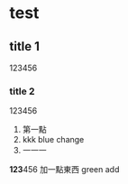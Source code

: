 # test
## title 1
123456
### title 2
123456
1. 第一點
2. kkk blue change
3. 一一一

**123**456
加一點東西 green add

